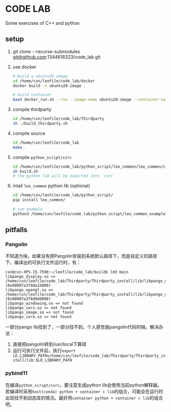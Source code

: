 # CODE LAB

Some exercises of C++ and python

## setup

1. git clone --recurse-submodules git@github.com:1344618323/code_lab.git
2. use docker

    ```sh
    # build a ubuntu20 image
    cd /home/cxn/leofile/code_lab/docker
    docker build -t ubuntu20-image .

    # build container
    bash docker_run.sh --run --image-name ubuntu20-image --container-name ubuntu20-container
    ```
3. compile thirdparty
   
   ```sh
   cd /home/cxn/leofile/code_lab/Thirdparty
   sh ./build_thirdparty.sh 
   ```
4. complie source
   ```sh
   cd /home/cxn/leofile/code_lab
   make
   ```
5. complie `python_script/csrc`
   ```sh
   cd /home/cxn/leofile/code_lab/python_script/leo_common/leo_common/csrc/
   sh build.sh
   # the python lib will be exported into `csrc`
   ```
6. intall `leo_common` python lib (optional)
   ```sh
   cd /home/cxn/leofile/code_lab/python_script/
   pip install leo_common/
   
   # run example
   python3 /home/cxn/leofile/code_lab/python_script/leo_common_example.py
   ```

## pitfalls

### Pangolin
不知道为啥，如果没有把Pangolin安装到系统默认路径下，而是自定义的路径下，编译出的可执行文件运行时，有：
```
cxn@cxn-XPS-15-7590:~/leofile/code_lab/build$ ldd main
libpango_display.so => /home/cxn/leofile/code_lab/Thirdparty/Thirdparty_install/lib/libpango_display.so (0x00007a3f8da1b000)
libpango_opengl.so => /home/cxn/leofile/code_lab/Thirdparty/Thirdparty_install/lib/libpango_opengl.so (0x00007a3f8d9d0000)
libpango_windowing.so => not found
libpango_vars.so => not found
libpango_image.so => not found
libpango_core.so => not found
```
一部分pango lib找到了，一部分找不到。个人感觉是pangolin代码的锅。解决办法：
1. 直接把pangolin转到/usr/local下算球
2. 运行可执行文件前，执行`export LD_LIBRARY_PATH=/home/cxn/leofile/code_lab/Thirdparty/Thirdparty_install/lib:$LD_LIBRARY_PATH`


### pybind11

在编译`python_script/csrc`，要注意生成python lib会使用当前python解释器。若编译时采用`host(conda) python + container c lib`的组合，可能会在运行时出现找不到动态库的情况。最好用`container python + container c lib`的组合吧。